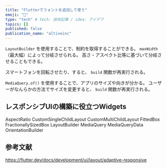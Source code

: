 ```yaml
---
title: "Flutterでフォントを追加して使う"
emoji: "🐡"
type: "tech" # tech: 技術記事 / idea: アイデア
topics: []
published: false
publication_name: "altiveinc"
---
```


`LayoutBuilder` を使用することで、制約を取得することができる。
`maxWidth` （最大幅）によって分岐させられる。
高さ・アスペクト比等に基づいて分岐させることもできる。

スマートフォンを回転させたり、すると、 `build` 関数が再実行される。

`MediaQuery.of()` を使用することで、アプリのサイズや向きが分かる。
ユーザーがなんらかの方法でサイズを変更すると、 `build` 関数が再実行される。

## レスポンシブUIの構築に役立つWidgets
AspectRatio
CustomSingleChildLayout
CustomMultiChildLayout
FittedBox
FractionallySizedBox
LayoutBuilder
MediaQuery
MediaQueryData
OrientationBuilder

## 参考文献
https://flutter.dev/docs/development/ui/layout/adaptive-responsive